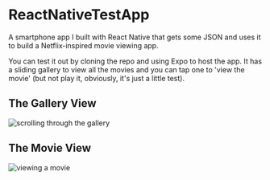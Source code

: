 # ReactNativeTestApp
A smartphone app I built with React Native that gets some JSON and uses it to build a Netflix-inspired movie viewing app.

You can test it out by cloning the repo and using Expo to host the app. It has a sliding gallery to view all the movies and you can tap one to 'view the movie' (but not play it, obviously, it's just a little test).

## The Gallery View
![scrolling through the gallery](https://i.imgur.com/NRGXRQL.jpg)

## The Movie View
![viewing a movie](https://i.imgur.com/QTTYFX.jpg)
